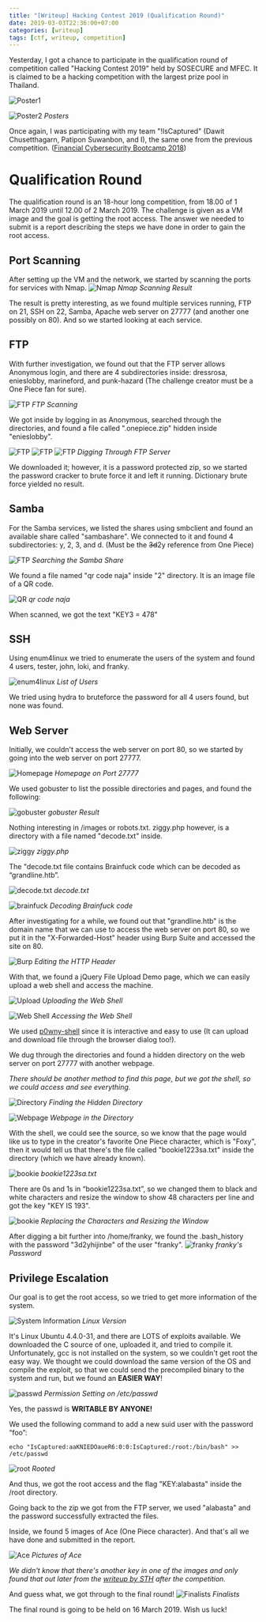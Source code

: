 ```yaml
---
title: "[Writeup] Hacking Contest 2019 (Qualification Round)"
date: 2019-03-03T22:36:00+07:00
categories: [writeup]
tags: [ctf, writeup, competition]
---
```


Yesterday, I got a chance to participate in the qualification round of competition called "Hacking Contest 2019" held by SOSECURE and MFEC. It is claimed to be a hacking competition with the largest prize pool in Thailand.

![Poster1](/images/hackingcontest2019/hc2019_poster.jpg#center)

![Poster2](/images/hackingcontest2019/hc2019_poster2.jpg#center)
*Posters*

Once again, I was participating with my team "!IsCaptured" (Dawit Chusetthagarn, Patipon Suwanbon, and I), the same one from the previous competition. ([Financial Cybersecurity Bootcamp 2018](/writeup/fincybersec2018))

# Qualification Round

The qualification round is an 18-hour long competition, from 18.00 of 1 March 2019 until 12.00 of 2 March 2019. The challenge is given as a VM image and the goal is getting the root access. The answer we needed to submit is a report describing the steps we have done in order to gain the root access.

## Port Scanning

After setting up the VM and the network, we started by scanning the ports for services with Nmap.
![Nmap](/images/hackingcontest2019/hc2019_nmap.png)
*Nmap Scanning Result*

The result is pretty interesting, as we found multiple services running, FTP on 21, SSH on 22, Samba, Apache web server on 27777 (and another one possibly on 80). And so we started looking at each service.

## FTP

With further investigation, we found out that the FTP server allows Anonymous login, and there are 4 subdirectories inside: dressrosa, enieslobby, marineford, and punk-hazard (The challenge creator must be a One Piece fan for sure).

![FTP](/images/hackingcontest2019/hc2019_ftp.png)
*FTP Scanning*

We got inside by logging in as Anonymous, searched through the directories, and found a file called ".onepiece.zip" hidden inside "enieslobby".

![FTP](/images/hackingcontest2019/hc2019_ftp2.png)
![FTP](/images/hackingcontest2019/hc2019_ftp3.png)
![FTP](/images/hackingcontest2019/hc2019_ftp4.png)
*Digging Through FTP Server*

We downloaded it; however, it is a password protected zip, so we started the password cracker to brute force it and left it running. Dictionary brute force yielded no result.

## Samba

For the Samba services, we listed the shares using smbclient and found an available share called "sambashare". We connected to it and found 4 subdirectories: y, 2, 3, and d. (Must be the ~~3d~~2y reference from One Piece)

![FTP](/images/hackingcontest2019/hc2019_samba.png)
*Searching the Samba Share*

We found a file named "qr code naja" inside "2" directory. It is an image file of a QR code.

![QR](/images/hackingcontest2019/hc2019_qr.png)
*qr code naja*

When scanned, we got the text "KEY3 = 478"

## SSH

Using enum4linux we tried to enumerate the users of the system and found 4 users, tester, john, loki, and franky.

![enum4linux](/images/hackingcontest2019/hc2019_enum4linux.jpg)
*List of Users*

We tried using hydra to bruteforce the password for all 4 users found, but none was found.

## Web Server

Initially, we couldn't access the web server on port 80, so we started by going into the web server on port 27777.

![Homepage](/images/hackingcontest2019/hc2019_webhome.png)
*Homepage on Port 27777*

We used gobuster to list the possible directories and pages, and found the following:

![gobuster](/images/hackingcontest2019/hc2019_gobuster.png)
*gobuster Result*

Nothing interesting in /images or robots.txt. ziggy.php however, is a directory with a file named "decode.txt" inside.

![ziggy](/images/hackingcontest2019/hc2019_ziggy.png)
*ziggy.php*

The "decode.txt file contains Brainfuck code which can be decoded as “grandline.htb”.

![decode.txt](/images/hackingcontest2019/hc2019_decode.png)
*decode.txt*

![brainfuck](/images/hackingcontest2019/hc2019_brainfuck.png)
*Decoding Brainfuck code*

After investigating for a while, we found out that "grandline.htb" is the domain name that we can use to access the web server on port 80, so we put it in the "X-Forwarded-Host" header using Burp Suite and accessed the site on 80.

![Burp](/images/hackingcontest2019/hc2019_burp.png)
*Editing the HTTP Header*

With that, we found a jQuery File Upload Demo page, which we can easily upload a web shell and access the machine.

![Upload](/images/hackingcontest2019/hc2019_upload.png)
*Uploading the Web Shell*

![Web Shell](/images/hackingcontest2019/hc2019_shell.png)
*Accessing the Web Shell*

We used [p0wny-shell](https://github.com/flozz/p0wny-shell) since it is interactive and easy to use (It can upload and download file through the browser dialog too!).

We dug through the directories and found a hidden directory on the web server on port 27777 with another webpage.

*There should be another method to find this page, but we got the shell, so we could access and see everything.*

![Directory](/images/hackingcontest2019/hc2019_directory.png)
*Finding the Hidden Directory*

![Webpage](/images/hackingcontest2019/hc2019_page2.png)
*Webpage in the Directory*

With the shell, we could see the source, so we know that the page would like us to type in the creator's favorite One Piece character, which is "Foxy", then it would tell us that there's the file called "bookie1223sa.txt" inside the directory (which we have already known).

![bookie](/images/hackingcontest2019/hc2019_bookie.png)
*bookie1223sa.txt*

There are 0s and 1s in “bookie1223sa.txt”, so we changed them to black and white characters and resize the window to show 48 characters per line and got the key "KEY IS 193".

![bookie](/images/hackingcontest2019/hc2019_bookie2.png)
*Replacing the Characters and Resizing the Window*

After digging a bit further into /home/franky, we found the .bash_history with the password "3d2yhijinbe" of the user "franky".
![franky](/images/hackingcontest2019/hc2019_franky.png)
*franky's Password*

## Privilege Escalation

Our goal is to get the root access, so we tried to get more information of the system.

![System Information](/images/hackingcontest2019/hc2019_uname.png)
*Linux Version*

It's Linux Ubuntu 4.4.0-31, and there are LOTS of exploits available. We downloaded the C source of one, uploaded it, and tried to compile it. Unfortunately, gcc is not installed on the system, so we couldn't get root the easy way. We thought we could download the same version of the OS and compile the exploit, so that we could send the precompiled binary to the system and run, but we found an **EASIER WAY**!

![passwd](/images/hackingcontest2019/hc2019_passwd.png)
*Permission Setting on /etc/passwd*

Yes, the passwd is **WRITABLE BY ANYONE!**

We used the following command to add a new suid user with the password “foo”:
```
echo "IsCaptured:aaKNIEDOaueR6:0:0:IsCaptured:/root:/bin/bash" >> /etc/passwd
```

![root](/images/hackingcontest2019/hc2019_root.png)
*Rooted*

And thus, we got the root access and the flag "KEY:alabasta" inside the /root directory.

Going back to the zip we got from the FTP server, we used "alabasta" and the password successfully extracted the files.

Inside, we found 5 images of Ace (One Piece character). And that's all we have done and submitted in the report.

![Ace](/images/hackingcontest2019/hc2019_ace.png)
*Pictures of Ace*

*We didn't know that there's another key in one of the images and only found that out later from the [writeup by STH](https://sth.sh/assets/files/STH_SOSECURE_CTF_Writeup_v1.0.pdf) after the competition.*

And guess what, we got through to the final round!
![Finalists](/images/hackingcontest2019/hc2019_final.png)
*Finalists*

The final round is going to be held on 16 March 2019. Wish us luck!